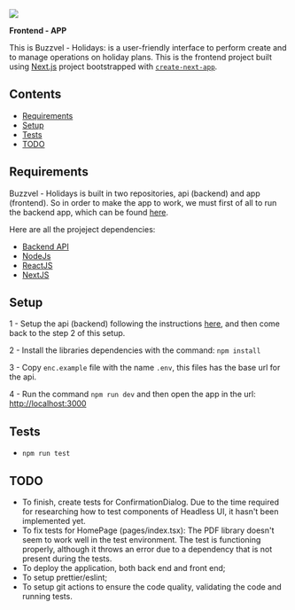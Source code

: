 <img src="https://github.com/gpfurlaneto/buzzvel-holidays-app/blob/main/public/logo-light.svg">

**Frontend - APP**



This is Buzzvel - Holidays: is a user-friendly interface to perform create and to manage operations on holiday plans. This is the frontend project built using [Next.js](https://nextjs.org/) project bootstrapped with [`create-next-app`](https://github.com/vercel/next.js/tree/canary/packages/create-next-app).



## Contents

- [Requirements](#requirements)
- [Setup](#setup)
- [Tests](#tests)
- [TODO](#todo)

## Requirements
Buzzvel - Holidays is built in two repositories, api (backend) and app (frontend). So in order to make the app to work, we must first of all to run the backend app, which can be found [here](https://github.com/gpfurlaneto/buzzvel-holidays-app/).

Here are all the projeject dependencies:
    
- [Backend API](https://github.com/gpfurlaneto/buzzvel-holidays-api)
- [NodeJs](https://nodejs.org)
- [ReactJS](https://reactjs.org/)
- [NextJS](https://nextjs.org/)


## Setup

1 - Setup the api (backend) following the instructions [here](https://github.com/gpfurlaneto/buzzvel-holidays-app/), and then come back to the step 2 of this setup.

2 - Install the libraries dependencies with the command:
```npm install```

3 - Copy `enc.example` file with the name `.env`, this files has the base url for the api.

4 - Run the command `npm run dev` and then open the app in the url: [http://localhost:3000](http://localhost:3000)


## Tests
- `npm run test`


## TODO
- To finish, create tests for ConfirmationDialog. Due to the time required for researching how to test components of Headless UI, it hasn't been implemented yet.
- To fix tests for HomePage (pages/index.tsx): The PDF library doesn't seem to work well in the test environment. The test is functioning properly, although it throws an error due to a dependency that is not present during the tests.
- To deploy the application, both back end and front end;
- To setup prettier/eslint;
- To setup git actions to ensure the code quality, validating the code and running tests.
